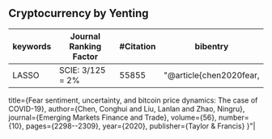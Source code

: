 # 

## Cryptocurrency by Yenting




|keywords | 	Journal Ranking Factor |	#Citation |	bibentry|
|--|---|---|---|
|LASSO| 	SCIE: 3/125 = 2%	|55855|	"@article{chen2020fear,
  title={Fear sentiment, uncertainty, and bitcoin price dynamics: The case of COVID-19},
  author={Chen, Conghui and Liu, Lanlan and Zhao, Ningru},
  journal={Emerging Markets Finance and Trade},
  volume={56},
  number={10},
  pages={2298--2309},
  year={2020},
  publisher={Taylor \& Francis}
}"|

